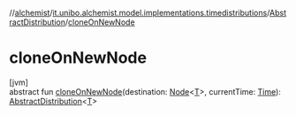 //[alchemist](../../../index.md)/[it.unibo.alchemist.model.implementations.timedistributions](../index.md)/[AbstractDistribution](index.md)/[cloneOnNewNode](clone-on-new-node.md)

# cloneOnNewNode

[jvm]\
abstract fun [cloneOnNewNode](clone-on-new-node.md)(destination: [Node](../../it.unibo.alchemist.model.interfaces/-node/index.md)<[T](../../it.unibo.alchemist/-supported-incarnations/get.md)>, currentTime: [Time](../../it.unibo.alchemist.model.interfaces/-time/index.md)): [AbstractDistribution](index.md)<[T](../../it.unibo.alchemist/-supported-incarnations/get.md)>
